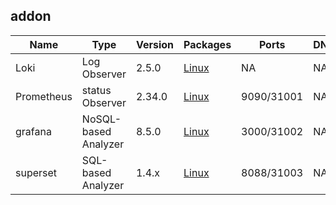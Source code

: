 ## addon


| Name        | Type      | Version |  Packages   |  Ports    |     DNS   |   command  |      
| ------      | ------    | ------  | ------      |   -----   |    -----  |   -----   |
| Loki        | Log Observer         | 2.5.0    | [Linux](https://grafana.com/oss/loki/)              |            NA                |              NA              |init-addon loki| 
| Prometheus  | status Observer      | 2.34.0   | [Linux](https://github.com/prometheus/prometheus/)  |         9090/31001           |              NA              |init-addon prometheus |
| grafana     | NoSQL-based Analyzer | 8.5.0    | [Linux](https://community.grafana.com/)             |         3000/31002           |              NA              |init-addon grafana|
| superset    | SQL-based Analyzer   | 1.4.x    | [Linux](https://superset.apache.org//)              |         8088/31003           |              NA              |init-addon superset|
